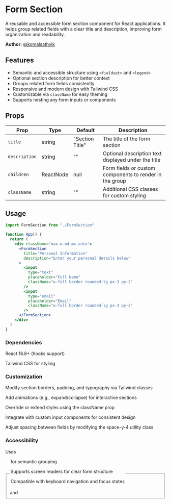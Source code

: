 # Form Section

A reusable and accessible form section component for React applications. It helps group related fields with a clear title and description, improving form organization and readability.

**Author:** [@komalsathvik](https://github.com/komalsathvik)

## Features

- Semantic and accessible structure using `<fieldset>` and `<legend>`
- Optional section description for better context
- Groups related form fields consistently
- Responsive and modern design with Tailwind CSS
- Customizable via `className` for easy theming
- Supports nesting any form inputs or components

## Props

| Prop          | Type      | Default         | Description                                             |
| ------------- | --------- | --------------- | ------------------------------------------------------- |
| `title`       | string    | "Section Title" | The title of the form section                           |
| `description` | string    | ""              | Optional description text displayed under the title     |
| `children`    | ReactNode | null            | Form fields or custom components to render in the group |
| `className`   | string    | ""              | Additional CSS classes for custom styling               |

## Usage

```jsx
import FormSection from "./FormSection"

function App() {
  return (
    <div className="max-w-md mx-auto">
      <FormSection
        title="Personal Information"
        description="Enter your personal details below"
      >
        <input
          type="text"
          placeholder="Full Name"
          className="w-full border rounded-lg px-3 py-2"
        />
        <input
          type="email"
          placeholder="Email"
          className="w-full border rounded-lg px-3 py-2"
        />
      </FormSection>
    </div>
  )
}
```

### Dependencies

React 16.8+ (hooks support)

Tailwind CSS for styling

### Customization

Modify section borders, padding, and typography via Tailwind classes

Add animations (e.g., expand/collapse) for interactive sections

Override or extend styles using the className prop

Integrate with custom input components for consistent design

Adjust spacing between fields by modifying the space-y-4 utility class

### Accessibility

Uses <fieldset> and <legend> for semantic grouping

Supports screen readers for clear form structure

Compatible with keyboard navigation and focus states
